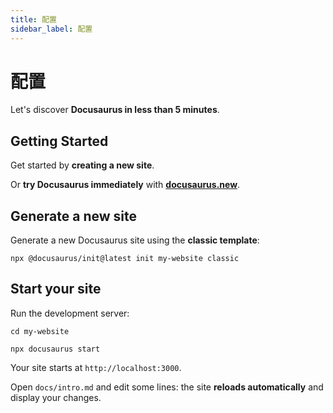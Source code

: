 ```yaml
---
title: 配置
sidebar_label: 配置
---
```


# 配置

Let's discover **Docusaurus in less than 5 minutes**.

## Getting Started

Get started by **creating a new site**.

Or **try Docusaurus immediately** with **[docusaurus.new](https://docusaurus.new)**.

## Generate a new site

Generate a new Docusaurus site using the **classic template**:

```shell
npx @docusaurus/init@latest init my-website classic
```

## Start your site

Run the development server:

```shell
cd my-website

npx docusaurus start

```

Your site starts at `http://localhost:3000`.

Open `docs/intro.md` and edit some lines: the site **reloads automatically** and display your changes.
